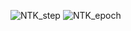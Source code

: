 ![NTK_step](https://user-images.githubusercontent.com/32334380/152772995-76602561-2f08-4d40-8286-b7a267619fb4.png)
![NTK_epoch](https://user-images.githubusercontent.com/32334380/152773006-2660b85d-a4c0-4c8e-9f17-f080d4ebf8f5.png)
